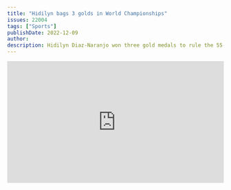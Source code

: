 ```yaml
---
title: "Hidilyn bags 3 golds in World Championships"
issues: 22004
tags: ["Sports"]
publishDate: 2022-12-09
author: 
description: Hidilyn Diaz-Naranjo won three gold medals to rule the 55-kilogram category of the World Championships of the International Weightlifting Federation (IWF) in Bogota, Colombia.
---
```


<div style="position:relative;padding-bottom:56.25%;height:0;overflow:hidden;"> <iframe style="width:100%;height:100%;position:absolute;left:0px;top:0px;overflow:hidden" frameborder="0" type="text/html" src="https://www.dailymotion.com/embed/video/x8g5ltk" width="100%" height="100%" allowfullscreen title="Dailymotion Video Player" > </iframe> </div>